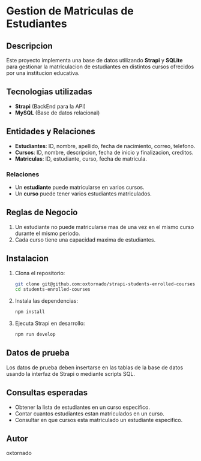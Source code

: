 # Gestion de Matriculas de Estudiantes

## Descripcion
Este proyecto implementa una base de datos utilizando **Strapi** y **SQLite** para gestionar la matriculacion de estudiantes en distintos cursos ofrecidos por una institucion educativa.

## Tecnologias utilizadas
- **Strapi** (BackEnd para la API)
- **MySQL** (Base de datos relacional)

## Entidades y Relaciones
- **Estudiantes**: ID, nombre, apellido, fecha de nacimiento, correo, telefono.
- **Cursos**: ID, nombre, descripcion, fecha de inicio y finalizacion, creditos.
- **Matriculas**: ID, estudiante, curso, fecha de matricula.

### Relaciones
- Un **estudiante** puede matricularse en varios cursos.
- Un **curso** puede tener varios estudiantes matriculados.

## Reglas de Negocio
1. Un estudiante no puede matricularse mas de una vez en el mismo curso durante el mismo periodo.
2. Cada curso tiene una capacidad maxima de estudiantes.

## Instalacion
1. Clona el repositorio:
   ```bash
   git clone git@github.com:oxtornado/strapi-students-enrolled-courses.git
   cd students-enrolled-courses
   ```
2. Instala las dependencias:
   ```bash
   npm install
   ```
3. Ejecuta Strapi en desarrollo:
   ```bash
   npm run develop
   ```

## Datos de prueba
Los datos de prueba deben insertarse en las tablas de la base de datos usando la interfaz de Strapi o mediante scripts SQL.

## Consultas esperadas
- Obtener la lista de estudiantes en un curso especifico.
- Contar cuantos estudiantes estan matriculados en un curso.
- Consultar en que cursos esta matriculado un estudiante especifico.

## Autor
oxtornado

